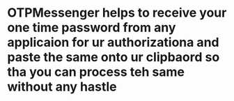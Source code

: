 # OTPMessenger helps to receive your one time password from any applicaion for ur authorizationa and paste the same onto ur clipbaord so tha you can process teh same without any hastle
